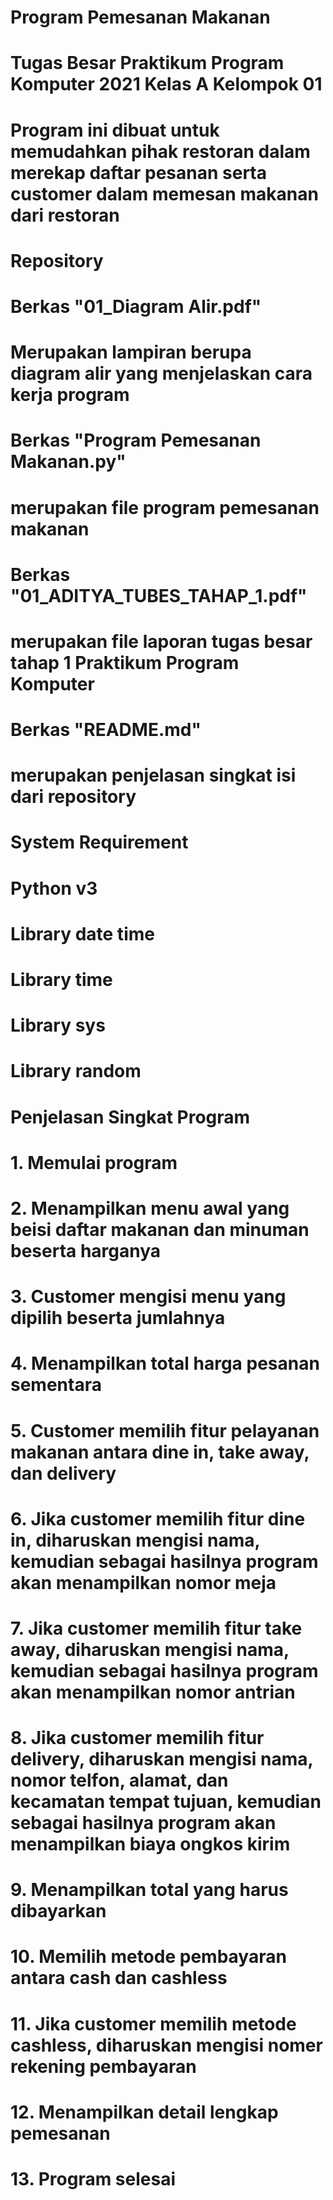 # Program Pemesanan Makanan
# Tugas Besar Praktikum Program Komputer 2021 Kelas A Kelompok 01
# Program ini dibuat untuk memudahkan pihak restoran dalam merekap daftar pesanan serta customer dalam memesan makanan dari restoran
# Repository
# Berkas "01_Diagram Alir.pdf"
# Merupakan lampiran berupa diagram alir yang menjelaskan cara kerja program
# Berkas "Program Pemesanan Makanan.py"
# merupakan file program pemesanan makanan
# Berkas "01_ADITYA_TUBES_TAHAP_1.pdf"
# merupakan file laporan tugas besar tahap 1 Praktikum Program Komputer
# Berkas "README.md"
# merupakan penjelasan singkat isi dari repository
# System Requirement
# Python v3
# Library date time
# Library time
# Library sys
# Library random
# Penjelasan Singkat Program
# 1. Memulai program
# 2. Menampilkan menu awal yang beisi daftar makanan dan minuman beserta harganya
# 3. Customer mengisi menu yang dipilih beserta jumlahnya
# 4. Menampilkan total harga pesanan sementara
# 5. Customer memilih fitur pelayanan makanan antara dine in, take away, dan delivery
# 6. Jika customer memilih fitur dine in, diharuskan mengisi nama, kemudian sebagai hasilnya program akan menampilkan nomor meja
# 7. Jika customer memilih fitur take away, diharuskan mengisi nama, kemudian sebagai hasilnya program akan menampilkan nomor antrian
# 8. Jika customer memilih fitur delivery, diharuskan mengisi nama, nomor telfon, alamat, dan kecamatan tempat tujuan, kemudian sebagai hasilnya program akan menampilkan biaya ongkos kirim
# 9. Menampilkan total yang harus dibayarkan
# 10. Memilih metode pembayaran antara cash dan cashless
# 11. Jika customer memilih metode cashless, diharuskan mengisi nomer rekening pembayaran
# 12. Menampilkan detail lengkap pemesanan
# 13. Program selesai